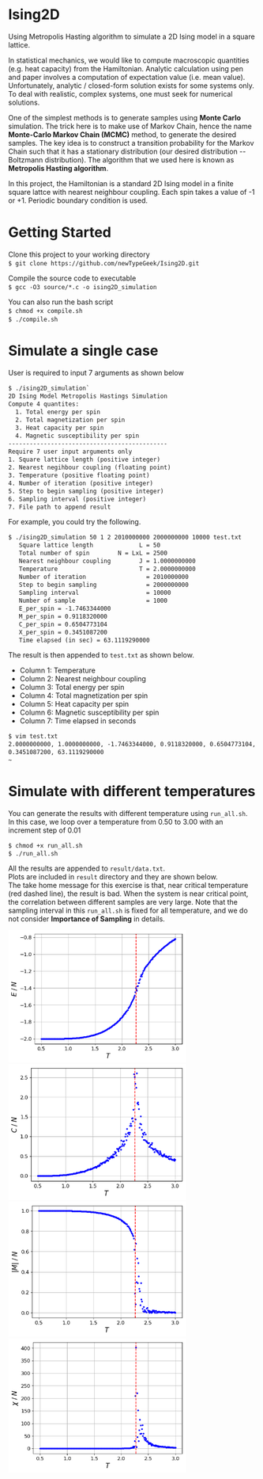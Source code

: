 # Ising2D
Using Metropolis Hasting algorithm to simulate a 2D Ising model in a square lattice.

In statistical mechanics, we would like to compute macroscopic quantities (e.g. heat capacity) from the Hamiltonian. Analytic calculation using pen and paper involves a computation of expectation value (i.e. mean value). Unfortunately, analytic / closed-form solution exists for some systems only. To deal with realistic, complex systems, one must seek for numerical solutions. <br>

One of the simplest methods is to generate samples using **Monte Carlo** simulation.
The trick here is to make use of Markov Chain, hence the name **Monte-Carlo Markov Chain (MCMC)** method, to generate the desired samples.
The key idea is to construct a transition probability for the Markov Chain such that it has a stationary distribution (our desired distribution -- Boltzmann distribution). The algorithm that we used here is known as **Metropolis Hasting algorithm**. 

In this project, the Hamiltonian is a standard 2D Ising model in a finite square lattce with nearest neighbour coupling. Each spin takes a value of -1 or +1. Periodic boundary condition is used.


# Getting Started

Clone this project to your working directory <br>
`$ git clone https://github.com/newTypeGeek/Ising2D.git`

Compile the source code to executable<br>
`$ gcc -O3 source/*.c -o ising2D_simulation`

You can also run the bash script<br>
`$ chmod +x compile.sh`<br>
`$ ./compile.sh`

# Simulate a single case
User is required to input 7 arguments as shown below
```
$ ./ising2D_simulation`
2D Ising Model Metropolis Hastings Simulation
Compute 4 quantites:
  1. Total energy per spin
  2. Total magnetization per spin
  3. Heat capacity per spin
  4. Magnetic susceptibility per spin
---------------------------------------------
Require 7 user input arguments only
1. Square lattice length (positive integer)
2. Nearest negihbour coupling (floating point)
3. Temperature (positive floating point)
4. Number of iteration (positive integer) 
5. Step to begin sampling (positive integer) 
6. Sampling interval (positive integer) 
7. File path to append result
```

For example, you could try the following.<br>
```
$ ./ising2D_simulation 50 1 2 2010000000 2000000000 10000 test.txt
   Square lattice length             L = 50
   Total number of spin        N = LxL = 2500
   Nearest neighbour coupling        J = 1.0000000000
   Temperature                       T = 2.0000000000
   Number of iteration                 = 2010000000
   Step to begin sampling              = 2000000000
   Sampling interval                   = 10000
   Number of sample                    = 1000
   E_per_spin = -1.7463344000
   M_per_spin = 0.9118320000
   C_per_spin = 0.6504773104
   X_per_spin = 0.3451087200
   Time elapsed (in sec) = 63.1119290000
```
The result is then appended to `test.txt` as shown below.

* Column 1:  Temperature <br>
* Column 2:  Nearest neighbour coupling <br>
* Column 3:  Total energy per spin <br>
* Column 4:  Total magnetization per spin <br>
* Column 5:  Heat capacity per spin <br>
* Column 6:  Magnetic susceptibility per spin <br>
* Column 7:  Time elapsed in seconds <br>
```
$ vim test.txt
2.0000000000, 1.0000000000, -1.7463344000, 0.9118320000, 0.6504773104, 0.3451087200, 63.1119290000
~  
```

# Simulate with different temperatures
You can generate the results with different temperature using `run_all.sh`.<br>
In this case, we loop over a temperature from 0.50 to 3.00 with an increment step of 0.01
```
$ chmod +x run_all.sh
$ ./run_all.sh
```
All the results are appended to `result/data.txt`. <br>
Plots are included in `result` directory and they are shown below. <br>
The take home message for this exercise is that, near critical temperature (red dashed line), the result is bad.
When the system is near critical point, the correlation between different samples are very large. Note that the sampling interval in this `run_all.sh` is fixed for all temperature, and we do not consider **Importance of Sampling** in details.

<img src="https://github.com/newTypeGeek/Ising2D/blob/master/result/Ene_vs_T.png"
alt="Energy per spin versus temperature" width="360">
<img src="https://github.com/newTypeGeek/Ising2D/blob/master/result/Cap_vs_T.png" 
alt="Heat capacity per spin versus temperature" width="360">
<img src="https://github.com/newTypeGeek/Ising2D/blob/master/result/Mag_vs_T.png"
alt="Absolute magnetization per spin versus temperature" width="360">
<img src="https://github.com/newTypeGeek/Ising2D/blob/master/result/Sus_vs_T.png"
alt="Magnetic susceptibility per spin versus temperature" width="360">

